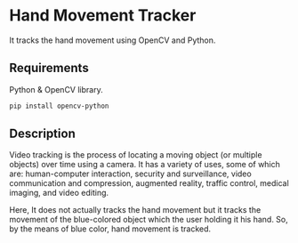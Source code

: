 # Hand Movement Tracker

It tracks the hand movement using OpenCV and Python.

## Requirements
Python & OpenCV library.

```bash
pip install opencv-python
```

## Description
Video tracking is the process of locating a moving object (or multiple objects) over time using a camera. It has a variety of uses, some of which are: human-computer interaction, security and surveillance, video communication and compression, augmented reality, traffic control, medical imaging, and video editing.

Here, It does not actually tracks the hand movement but it tracks the movement of the blue-colored object which the user holding it his hand. So, by the means of blue color, hand movement is tracked.







